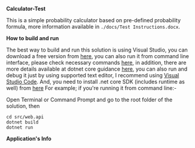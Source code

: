 **Calculator-Test**

This is a simple probability calculator based on pre-defined probability formula, more information available in `./docs/Test Instructions.docx`.

**How to build and run**

The best way to build and run this solution is using Visual Studio, you can download a free version from [here](https://visualstudio.microsoft.com/), you can also run it from command line interface, please check necessary commands [here](https://docs.microsoft.com/en-us/dotnet/core/tutorials/cli-create-console-app), in addition, there are more details available at dotnet core guidance [here](https://docs.microsoft.com/en-us/dotnet/core/), you can also run and debug it just by using supported text editor, I recommend using [Visual Studio Code](https://code.visualstudio.com/). And, you need to install .net core SDK (includes runtime as well) from [here](https://dotnet.microsoft.com/download/dotnet-core/2.1) For example; if you're running it from command line:-

Open Terminal or Command Prompt and go to the root folder of the solution, then

`cd src/web.api`\
`dotnet build`\
`dotnet run`

**Application's Info**
